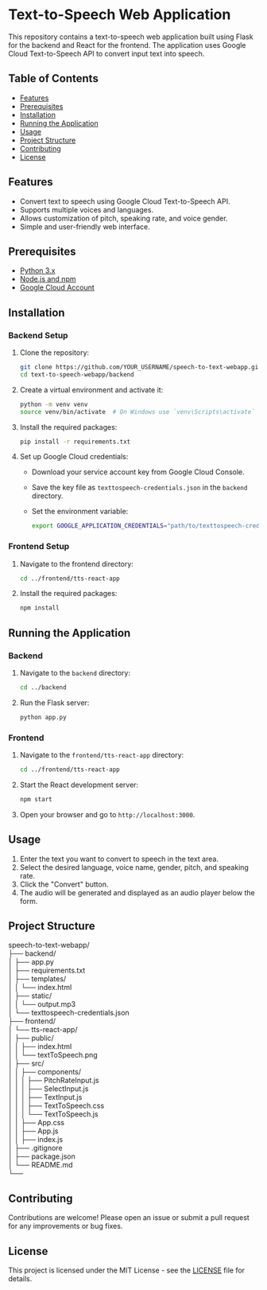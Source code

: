 # Text-to-Speech Web Application

This repository contains a text-to-speech web application built using Flask for the backend and React for the frontend. The application uses Google Cloud Text-to-Speech API to convert input text into speech.

## Table of Contents

- [Features](#features)
- [Prerequisites](#prerequisites)
- [Installation](#installation)
- [Running the Application](#running-the-application)
- [Usage](#usage)
- [Project Structure](#project-structure)
- [Contributing](#contributing)
- [License](#license)

## Features

- Convert text to speech using Google Cloud Text-to-Speech API.
- Supports multiple voices and languages.
- Allows customization of pitch, speaking rate, and voice gender.
- Simple and user-friendly web interface.

## Prerequisites

- [Python 3.x](https://www.python.org/downloads/)
- [Node.js and npm](https://nodejs.org/)
- [Google Cloud Account](https://cloud.google.com/)

## Installation

### Backend Setup

1. Clone the repository:

   ```bash
   git clone https://github.com/YOUR_USERNAME/speech-to-text-webapp.git
   cd text-to-speech-webapp/backend
   ```

2. Create a virtual environment and activate it:

   ```bash
   python -m venv venv
   source venv/bin/activate  # On Windows use `venv\Scripts\activate`
   ```

3. Install the required packages:

   ```bash
   pip install -r requirements.txt
   ```

4. Set up Google Cloud credentials:

   - Download your service account key from Google Cloud Console.
   - Save the key file as `texttospeech-credentials.json` in the `backend` directory.
   - Set the environment variable:

     ```bash
     export GOOGLE_APPLICATION_CREDENTIALS="path/to/texttospeech-credentials.json"
     ```

### Frontend Setup

1. Navigate to the frontend directory:

   ```bash
   cd ../frontend/tts-react-app
   ```

2. Install the required packages:

   ```bash
   npm install
   ```

## Running the Application

### Backend

1. Navigate to the `backend` directory:

   ```bash
   cd ../backend
   ```

2. Run the Flask server:

   ```bash
   python app.py
   ```

### Frontend

1. Navigate to the `frontend/tts-react-app` directory:

   ```bash
   cd ../frontend/tts-react-app
   ```

2. Start the React development server:

   ```bash
   npm start
   ```

3. Open your browser and go to `http://localhost:3000`.

## Usage

1. Enter the text you want to convert to speech in the text area.
2. Select the desired language, voice name, gender, pitch, and speaking rate.
3. Click the "Convert" button.
4. The audio will be generated and displayed as an audio player below the form.

## Project Structure

speech-to-text-webapp/  <br />
├── backend/  <br />
│ ├── app.py <br />
│ ├── requirements.txt <br />
│ ├── templates/ <br />
│ │ └── index.html <br />
│ ├── static/ <br />
│ │ └── output.mp3 <br />
│ └── texttospeech-credentials.json <br />
├── frontend/ <br />
│ └── tts-react-app/ <br />
│ ├── public/ <br />
│ │ ├── index.html <br />
│ │ └── textToSpeech.png <br />
│ ├── src/ <br />
│ │ ├── components/ <br />
│ │ │ ├── PitchRateInput.js <br />
│ │ │ ├── SelectInput.js <br />
│ │ │ ├── TextInput.js <br />
│ │ │ ├── TextToSpeech.css <br />
│ │ │ └── TextToSpeech.js <br />
│ │ ├── App.css <br />
│ │ ├── App.js <br />
│ │ ├── index.js <br />
│ ├── .gitignore <br />
│ ├── package.json <br />
│ └── README.md <br />
└── <br />

## Contributing

Contributions are welcome! Please open an issue or submit a pull request for any improvements or bug fixes.

## License

This project is licensed under the MIT License - see the [LICENSE](LICENSE.txt) file for details.
